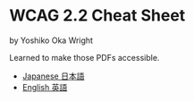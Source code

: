 # WCAG 2.2 Cheat Sheet
by Yoshiko Oka Wright




Learned to make those PDFs accessible.
- [Japanese 日本語](https://yooooka.github.io/wcag2.2-cheatsheet/WCAG2.2-A3-JP.pdf)
- [English 英語](https://yooooka.github.io/wcag2.2-cheatsheet/WCAG2.2-A3-EN.pdf)
